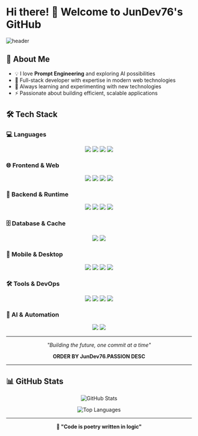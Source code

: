 # Hi there! 👋 Welcome to JunDev76's GitHub

![header](https://capsule-render.vercel.app/api?type=waving&color=timeGradient&height=250&section=header&text=💻&fontSize=45&animation=scaleIn&fontColor=ffffff&desc=Full-Stack%20Developer%20%7C%20Passionate%20about%20modern%20web%20technologies&fontAlignY=35&descAlignY=53)

## 🚀 About Me
- 💡 I love **Prompt Engineering** and exploring AI possibilities
- 🔧 Full-stack developer with expertise in modern web technologies
- 🌱 Always learning and experimenting with new technologies
- ⚡ Passionate about building efficient, scalable applications

## 🛠️ Tech Stack

### 💻 Languages
<p align="center">
  <img src="https://img.shields.io/badge/TypeScript-3178C6?style=for-the-badge&logo=TypeScript&logoColor=white">
  <img src="https://img.shields.io/badge/JavaScript-F7DF1E?style=for-the-badge&logo=JavaScript&logoColor=black">
  <img src="https://img.shields.io/badge/Java-007396?style=for-the-badge&logo=Java&logoColor=white">
  <img src="https://img.shields.io/badge/PHP-777BB4?style=for-the-badge&logo=PHP&logoColor=white">
</p>

### 🌐 Frontend & Web
<p align="center">
  <img src="https://img.shields.io/badge/React-61DAFB?style=for-the-badge&logo=React&logoColor=black">
  <img src="https://img.shields.io/badge/Next.js-000000?style=for-the-badge&logo=Next.js&logoColor=white">
  <img src="https://img.shields.io/badge/HTML5-E34F26?style=for-the-badge&logo=HTML5&logoColor=white">
  <img src="https://img.shields.io/badge/CSS3-1572B6?style=for-the-badge&logo=CSS3&logoColor=white">
</p>

### 🔧 Backend & Runtime
<p align="center">
  <img src="https://img.shields.io/badge/Node.js-339933?style=for-the-badge&logo=Node.js&logoColor=white">
  <img src="https://img.shields.io/badge/Bun-000000?style=for-the-badge&logo=Bun&logoColor=white">
  <img src="https://img.shields.io/badge/Express.js-000000?style=for-the-badge&logo=Express&logoColor=white">
  <img src="https://img.shields.io/badge/Nginx-009639?style=for-the-badge&logo=Nginx&logoColor=white">
</p>

### 🗄️ Database & Cache
<p align="center">
  <img src="https://img.shields.io/badge/MariaDB-003545?style=for-the-badge&logo=MariaDB&logoColor=white">
  <img src="https://img.shields.io/badge/Redis-DC382D?style=for-the-badge&logo=Redis&logoColor=white">
</p>

### 📱 Mobile & Desktop
<p align="center">
  <img src="https://img.shields.io/badge/React_Native-61DAFB?style=for-the-badge&logo=React&logoColor=black">
  <img src="https://img.shields.io/badge/Expo-000020?style=for-the-badge&logo=Expo&logoColor=white">
  <img src="https://img.shields.io/badge/Electron-47848F?style=for-the-badge&logo=Electron&logoColor=white">
  <img src="https://img.shields.io/badge/Android-3DDC84?style=for-the-badge&logo=Android&logoColor=white">
</p>

### 🛠️ Tools & DevOps
<p align="center">
  <img src="https://img.shields.io/badge/Ubuntu-E95420?style=for-the-badge&logo=Ubuntu&logoColor=white">
  <img src="https://img.shields.io/badge/Puppeteer-40B5A4?style=for-the-badge&logo=Puppeteer&logoColor=white">
  <img src="https://img.shields.io/badge/Selenium-43B02A?style=for-the-badge&logo=Selenium&logoColor=white">
  <img src="https://img.shields.io/badge/Chrome_Extension-4285F4?style=for-the-badge&logo=Google Chrome&logoColor=white">
</p>

### 🤖 AI & Automation
<p align="center">
  <img src="https://img.shields.io/badge/Prompt_Engineering-FF6B35?style=for-the-badge&logo=OpenAI&logoColor=white">
  <img src="https://img.shields.io/badge/Discord.js-5865F2?style=for-the-badge&logo=Discord&logoColor=white">
</p>

---

<p align="center">
  <i>"Building the future, one commit at a time"</i>
</p>

<p align="center">
  <strong>ORDER BY JunDev76.PASSION DESC</strong>
</p>

---

## 📊 GitHub Stats
<p align="center">
  <img src="https://github-readme-stats.vercel.app/api?username=JunDev76&show_icons=true&theme=tokyonight&hide_border=true" alt="GitHub Stats">
</p>

<p align="center">
  <img src="https://github-readme-stats.vercel.app/api/top-langs/?username=JunDev76&layout=compact&theme=tokyonight&hide_border=true" alt="Top Languages">
</p>

---

<p align="center">
  <strong>💭 "Code is poetry written in logic"</strong>
</p>
